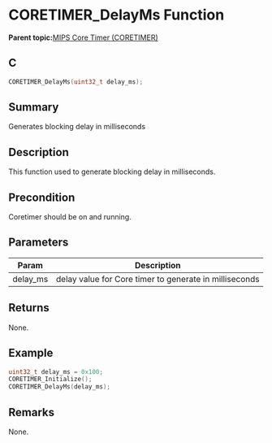 # CORETIMER\_DelayMs Function

**Parent topic:**[MIPS Core Timer \(CORETIMER\)](GUID-0707DBF2-5D28-4D37-BAE7-EB194F1CB63C.md)

## C

```c
CORETIMER_DelayMs(uint32_t delay_ms);
```

## Summary

Generates blocking delay in milliseconds

## Description

This function used to generate blocking delay in milliseconds.

## Precondition

Coretimer should be on and running.

## Parameters

|Param|Description|
|-----|-----------|
|delay\_ms|delay value for Core timer to generate in milliseconds|

## Returns

None.

## Example

```c
uint32_t delay_ms = 0x100;
CORETIMER_Initialize();
CORETIMER_DelayMs(delay_ms);
```

## Remarks

None.

